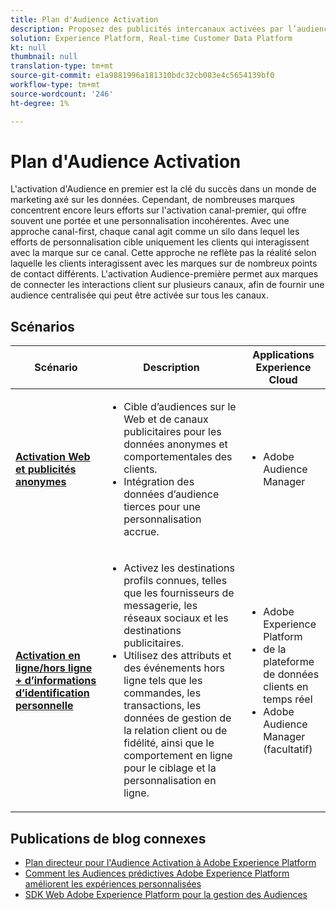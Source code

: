```yaml
---
title: Plan d'Audience Activation
description: Proposez des publicités intercanaux activées par l’audience avec des ​ de plateforme de données client en temps réel.
solution: Experience Platform, Real-time Customer Data Platform
kt: null
thumbnail: null
translation-type: tm+mt
source-git-commit: e1a9881996a181310bdc32cb083e4c5654139bf0
workflow-type: tm+mt
source-wordcount: '246'
ht-degree: 1%

---
```



# Plan d&#39;Audience Activation

L&#39;activation d&#39;Audience en premier est la clé du succès dans un monde de marketing axé sur les données. Cependant, de nombreuses marques concentrent encore leurs efforts sur l&#39;activation canal-premier, qui offre souvent une portée et une personnalisation incohérentes. Avec une approche canal-first, chaque canal agit comme un silo dans lequel les efforts de personnalisation cible uniquement les clients qui interagissent avec la marque sur ce canal. Cette approche ne reflète pas la réalité selon laquelle les clients interagissent avec les marques sur de nombreux points de contact différents. L&#39;activation Audience-première permet aux marques de connecter les interactions client sur plusieurs canaux, afin de fournir une audience centralisée qui peut être activée sur tous les canaux.

## Scénarios

| Scénario | Description | Applications Experience Cloud |
|---|---|---|
| **[Activation Web et publicités anonymes](anonymous.md)** | <ul><li>Cible d’audiences sur le Web et de canaux publicitaires pour les données anonymes et comportementales des clients.</li><li>Intégration des données d’audience tierces pour une personnalisation accrue.</li></ul> | <ul><li>Adobe Audience Manager</li></ul> |
| **[Activation en ligne/hors ligne + d’informations d’identification personnelle](online-offline.md)** | <ul><li>Activez les destinations profils connues, telles que les fournisseurs de messagerie, les réseaux sociaux et les destinations publicitaires. </li><li>Utilisez des attributs et des événements hors ligne tels que les commandes, les transactions, les données de gestion de la relation client ou de fidélité, ainsi que le comportement en ligne pour le ciblage et la personnalisation en ligne.</li></ul> | <ul><li>Adobe Experience Platform</li><li>  de la plateforme de données clients en temps réel</li><li>Adobe Audience Manager (facultatif)</li></ul> |

## Publications de blog connexes

* [Plan directeur pour l&#39;Audience Activation à Adobe Experience Platform](https://medium.com/adobetech/a-blueprint-for-audience-activation-in-adobe-experience-platform-b2b30fae90fd)
* [Comment les Audiences prédictives Adobe Experience Platform améliorent les expériences personnalisées](https://medium.com/adobetech/how-adobe-experience-platform-predictive-audiences-improves-personalized-experiences-1f75a60cb7a3)
* [SDK Web Adobe Experience Platform pour la gestion des Audiences](https://medium.com/adobetech/adobe-experience-platform-web-sdk-for-audience-management-751fa6d063bc)
